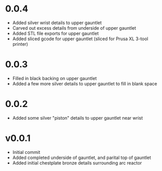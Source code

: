 # 0.0.4

- Added silver wrist details to upper gauntlet
- Carved out excess details from underside of upper gauntlet
- Added STL file exports for upper gauntlet
- Added sliced gcode for upper gauntlet (sliced for Prusa XL 3-tool printer)

# 0.0.3

- Filled in black backing on upper gauntlet
- Added a few more silver details to upper gauntlet to fill in blank space

# 0.0.2

- Added some silver "piston" details to upper gauntlet near wrist

# v0.0.1

- Initial commit
- Added completed underside of gauntlet, and parital top of gauntlet
- Added initial chestplate bronze details surrounding arc reactor
